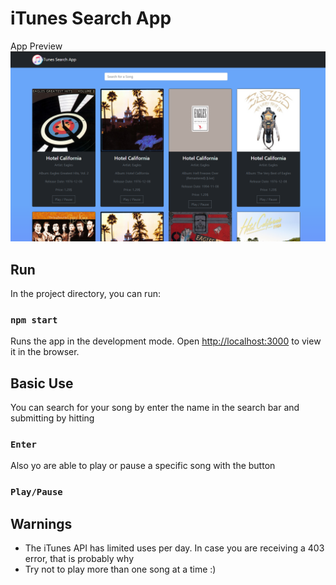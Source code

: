 # iTunes Search App

App Preview
![](./screenshot.png)

## Run

In the project directory, you can run:

### `npm start`

Runs the app in the development mode.
Open [http://localhost:3000](http://localhost:3000) to view it in the browser.

## Basic Use
You can search for your song by enter the name in the search bar and submitting by hitting
### `Enter`
Also yo are able to play or pause a specific song with the button
### `Play/Pause`

## Warnings

- The iTunes API has limited uses per day. In case you are receiving a 403 error, that is probably why
- Try not to play more than one song at a time :)

